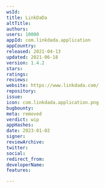 ```yaml
---
wsId: 
title: LinkDaDa
altTitle: 
authors: 
users: 10000
appId: com.linkdada.application
appCountry: 
released: 2021-04-13
updated: 2021-06-18
version: 1.4.2
stars: 
ratings: 
reviews: 
website: https://www.linkdada.com/
repository: 
issue: 
icon: com.linkdada.application.png
bugbounty: 
meta: removed
verdict: wip
appHashes: 
date: 2023-01-02
signer: 
reviewArchive: 
twitter: 
social: 
redirect_from: 
developerName: 
features: 

---
```


